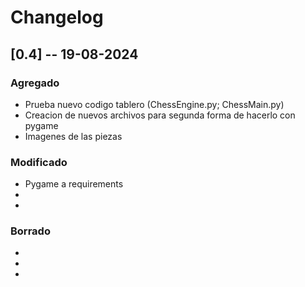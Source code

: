 # Changelog

## [0.4] -- 19-08-2024

### Agregado
-   Prueba nuevo codigo tablero (ChessEngine.py; ChessMain.py)
-   Creacion de nuevos archivos para segunda forma de hacerlo con pygame
-   Imagenes de las piezas

### Modificado
-   Pygame a requirements
- 
- 

### Borrado
-    
- 
- 